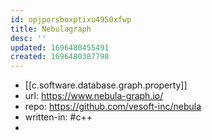 ```yaml
---
id: opjporsboxptixu4950xfwp
title: Nebulagraph
desc: ''
updated: 1696480455491
created: 1696480387798
---
```


- [[c.software.database.graph.property]]
- url: https://www.nebula-graph.io/
- repo: https://github.com/vesoft-inc/nebula
- written-in: #c++
- 